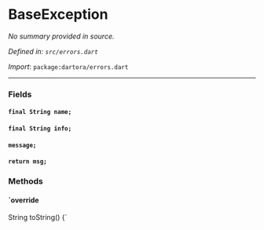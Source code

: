 # BaseException

_No summary provided in source._

_Defined in: `src/errors.dart`_

_Import_: `package:dartora/errors.dart`

---


### Fields

#### `final String name;`



#### `final String info;`



#### `message;`



#### `return msg;`





### Methods

#### `override
  String toString() {`


